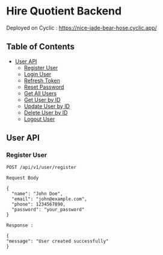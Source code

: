 # Hire Quotient Backend

Deployed on Cyclic : https://nice-jade-bear-hose.cyclic.app/

## Table of Contents

- [User API](#user-api)
  - [Register User](#register-user)
  - [Login User](#login-user)
  - [Refresh Token](#refresh-token)
  - [Reset Password](#reset-password)
  - [Get All Users](#get-all-users)
  - [Get User by ID](#get-user-by-id)
  - [Update User by ID](#update-user-by-id)
  - [Delete User by ID](#delete-user-by-id)
  - [Logout User](#logout-user)

## User API

### Register User

```http
POST /api/v1/user/register

Request Body 

{
  "name": "John Doe",
  "email": "john@example.com",
  "phone": 1234567890,
  "password": "your_password"
}

Response :

{
"message": "User created successfully"
}



```
